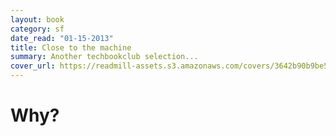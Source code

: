```yaml
---
layout: book
category: sf
date_read: "01-15-2013"
title: Close to the machine
summary: Another techbookclub selection...
cover_url: https://readmill-assets.s3.amazonaws.com/covers/3642b90b9be51db488093b66e5587875-original.png?1346003695
---
```


# Why?

